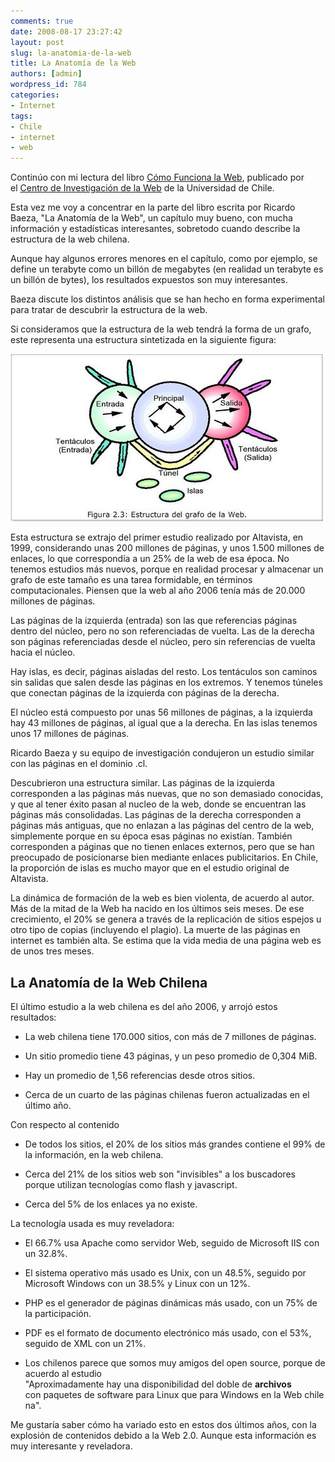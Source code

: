 ```yaml
---
comments: true
date: 2008-08-17 23:27:42
layout: post
slug: la-anatomia-de-la-web
title: La Anatomía de la Web
authors: [admin]
wordpress_id: 784
categories:
- Internet
tags:
- Chile
- internet
- web
---
```


Continúo con mi lectura del libro [Cómo Funciona la Web](http://www.ciw.cl/libroWeb-NV.pdf), publicado por el [Centro de Investigación de la Web](http://www.ciw.cl/) de la Universidad de Chile.

Esta vez me voy a concentrar en la parte del libro escrita por Ricardo Baeza, "La Anatomía de la Web", un capítulo muy bueno, con mucha información y estadísticas interesantes, sobretodo cuando describe la estructura de la web chilena.

Aunque hay algunos errores menores en el capítulo, como por ejemplo, se define un terabyte como un billón de megabytes (en realidad un terabyte es un billón de bytes), los resultados expuestos son muy interesantes.

Baeza discute los distintos análisis que se han hecho en forma experimental para tratar de descubrir la estructura de la web.

Si consideramos que la estructura de la web tendrá la forma de un grafo, este representa una estructura sintetizada en la siguiente figura:


![](Anatomiadelaweb-thumb-500x268.jpg)


Esta estructura se extrajo del primer estudio realizado por Altavista, en 1999, considerando unas 200 millones de páginas, y unos 1.500 millones de enlaces, lo que correspondía a un 25% de la web de esa época. No tenemos estudios más nuevos, porque en realidad procesar y almacenar un grafo de este tamaño es una tarea formidable, en términos computacionales. Piensen que la web al año 2006 tenía más de 20.000 millones de páginas.

Las páginas de la izquierda (entrada) son las que referencias páginas dentro del núcleo, pero no son referenciadas de vuelta. Las de la derecha son páginas referenciadas desde el núcleo, pero sin referencias de vuelta hacia el núcleo.

Hay islas, es decir, páginas aisladas del resto. Los tentáculos son caminos sin salidas que salen desde las páginas en los extremos. Y tenemos túneles que conectan páginas de la izquierda con páginas de la derecha.

El núcleo está compuesto por unas 56 millones de páginas, a la izquierda hay 43 millones de páginas, al igual que a la derecha. En las islas tenemos unos 17 millones de páginas.

Ricardo Baeza y su equipo de investigación condujeron un estudio similar con las páginas en el dominio .cl.

Descubrieron una estructura similar. Las páginas de la izquierda corresponden a las páginas más nuevas, que no son demasiado conocidas, y que al tener éxito pasan al nucleo de la web, donde se encuentran las páginas más consolidadas. Las páginas de la derecha corresponden a páginas más antiguas, que no enlazan a las páginas del centro de la web, simplemente porque en su época esas páginas no existían.
También corresponden a páginas que no tienen enlaces externos, pero que se han preocupado de posicionarse bien mediante enlaces publicitarios. En Chile, la proporción de islas es mucho mayor que en el estudio original de Altavista.

La dinámica de formación de la web es bien violenta, de acuerdo al autor. Más de la mitad de la Web ha nacido en los últimos seis meses. De ese crecimiento, el 20% se genera a través de la replicación de sitios espejos u otro tipo de copias (incluyendo el plagio). La muerte de las páginas en internet es también alta. Se estima que la vida media de una página web es de unos tres meses.

## **La Anatomía de la Web Chilena**

El último estudio a la web chilena es del año 2006, y arrojó estos resultados:

  * La web chilena tiene 170.000 sitios, con más de 7 millones de páginas.

	
  * Un sitio promedio tiene 43 páginas, y un peso promedio de 0,304 MiB.

	
  * Hay un promedio de 1,56 referencias desde otros sitios.

	
  * Cerca de un cuarto de las páginas chilenas fueron actualizadas en el último año.


Con respecto al contenido

	
  * De todos los sitios, el 20% de los sitios más grandes contiene el 99% de la información, en la web chilena.

	
  * Cerca del 21% de los sitios web son "invisibles" a los buscadores porque utilizan tecnologías como flash y javascript.

	
  * Cerca del 5% de los enlaces ya no existe.


La tecnología usada es muy reveladora:

	
  * El 66.7% usa Apache como servidor Web, seguido de Microsoft IIS con un 32.8%.

	
  * El sistema operativo más usado es Unix, con un 48.5%, seguido por Microsoft Windows con un 38.5% y Linux con un 12%.

	
  * PHP es el generador de páginas dinámicas más usado, con un 75% de la participación.

	
  * PDF es el formato de documento electrónico más usado, con el 53%, seguido de XML con un 21%.

	
  * Los chilenos parece que somos muy amigos del open source, porque de acuerdo al estudio "Aproximadamente hay una disponibilidad del doble de **archivos** con paquetes de software para Linux que para Windows en la Web chilena".


Me gustaría saber cómo ha variado esto en estos dos últimos años, con la explosión de contenidos debido a la Web 2.0. Aunque esta información es muy interesante y reveladora.
